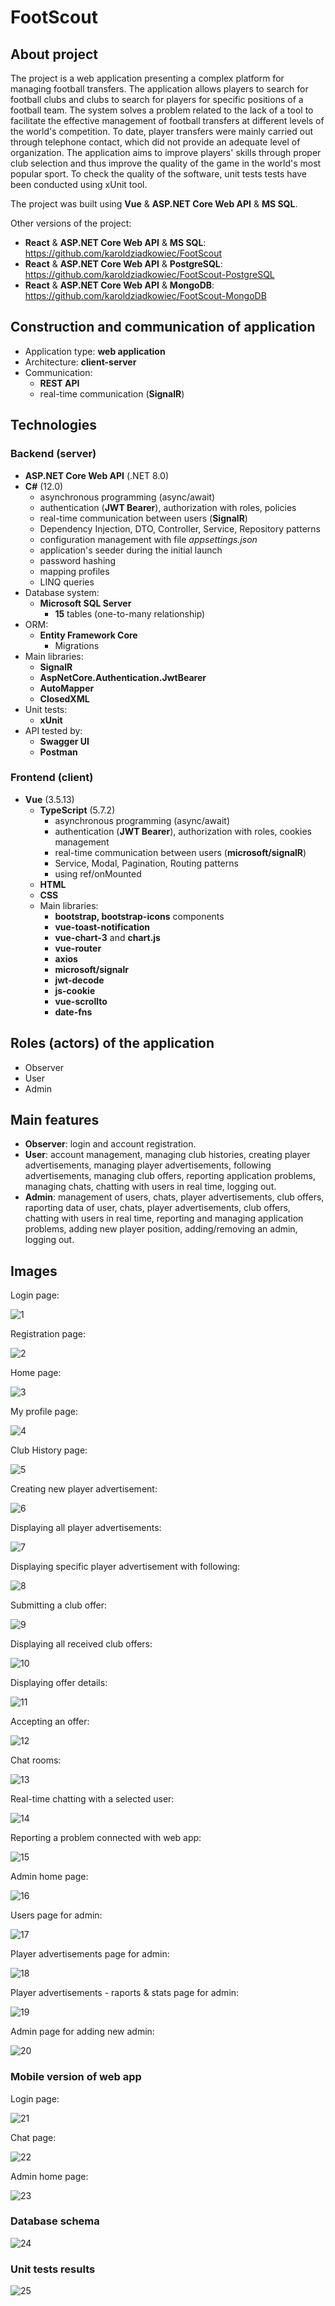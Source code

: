 # FootScout

## About project
The project is a web application presenting a complex platform for managing football transfers. The application allows players to search for football clubs and clubs to search for players for specific positions of a football team. The system solves a problem related to the lack of a tool to facilitate the effective management of football transfers at different levels of the world's competition. To date, player transfers were mainly carried out through telephone contact, which did not provide an adequate level of organization. The application aims to improve players' skills through proper club selection and thus improve the quality of the game in the world's most popular sport. To check the quality of the software, unit tests tests have been conducted using xUnit tool.

The project was built using **Vue** & **ASP.NET Core Web API** & **MS SQL**.

Other versions of the project:
- **React** & **ASP.NET Core Web API** & **MS SQL**: https://github.com/karoldziadkowiec/FootScout
- **React** & **ASP.NET Core Web API** & **PostgreSQL**: https://github.com/karoldziadkowiec/FootScout-PostgreSQL
- **React** & **ASP.NET Core Web API** & **MongoDB**: https://github.com/karoldziadkowiec/FootScout-MongoDB

## Construction and communication of application
- Application type: **web application**
- Architecture: **client-server**
- Communication:
    - **REST API** 
    - real-time communication (**SignalR**)

## Technologies
### Backend (server)
- **ASP.NET Core Web API** (.NET 8.0)
- **C#** (12.0)
    - asynchronous programming (async/await)
    - authentication (**JWT Bearer**), authorization with roles, policies
    - real-time communication between users (**SignalR**)
    - Dependency Injection, DTO, Controller, Service, Repository patterns
    - configuration management with file *appsettings.json*
    - application's seeder during the initial launch
    - password hashing
    - mapping profiles
    - LINQ queries
- Database system: 
    - **Microsoft SQL Server**
        - **15** tables (one-to-many relationship)
- ORM: 
    - **Entity Framework Core**
        - Migrations
- Main libraries:
    - **SignalR**
    - **AspNetCore.Authentication.JwtBearer**
    - **AutoMapper**
    - **ClosedXML**
- Unit tests: 
    - **xUnit**
- API tested by:
    - **Swagger UI**
    - **Postman**

### Frontend (client)
- **Vue** (3.5.13)
    - **TypeScript** (5.7.2)
        - asynchronous programming (async/await)
        - authentication (**JWT Bearer**), authorization with roles, cookies management
        - real-time communication between users (**microsoft/signalR**)
        - Service, Modal, Pagination, Routing patterns
        - using ref/onMounted
    - **HTML**
    - **CSS**
    - Main libraries:
        - **bootstrap, bootstrap-icons** components
        - **vue-toast-notification**
        - **vue-chart-3** and **chart.js**
        - **vue-router**
        - **axios**
        - **microsoft/signalr**
        - **jwt-decode**
        - **js-cookie**
        - **vue-scrollto**
        - **date-fns**

## Roles (actors) of the application
- Observer
- User
- Admin

## Main features
- **Observer**: login and account registration.
- **User**: account management, managing club histories, creating player advertisements, managing player advertisements, following advertisements, managing club offers, reporting application problems, managing chats, chatting with users in real time, logging out.
- **Admin**: management of users, chats, player advertisements, club offers, raporting data of user, chats, player advertisements, club offers, chatting with users in real time, reporting and managing application problems, adding new player position, adding/removing an admin, logging out.

## Images
Login page:

![1](github-img/1.png)

Registration page:

![2](github-img/2.png)

Home page:

![3](github-img/3.png)

My profile page:

![4](github-img/4.png)

Club History page:

![5](github-img/5.png)

Creating new player advertisement:

![6](github-img/6.png)

Displaying all player advertisements:

![7](github-img/7.png)

Displaying specific player advertisement with following:

![8](github-img/8.png)

Submitting a club offer:

![9](github-img/9.png)

Displaying all received club offers:

![10](github-img/10.png)

Displaying offer details:

![11](github-img/11.png)

Accepting an offer:

![12](github-img/12.png)

Chat rooms:

![13](github-img/13.png)

Real-time chatting with a selected user:

![14](github-img/14.png)

Reporting a problem connected with web app:

![15](github-img/15.png)

Admin home page:

![16](github-img/16.png)

Users page for admin:

![17](github-img/17.png)

Player advertisements page for admin:

![18](github-img/18.png)

Player advertisements - raports & stats page for admin:

![19](github-img/19.png)

Admin page for adding new admin:

![20](github-img/20.png)

### Mobile version of web app

Login page:

![21](github-img/21.png)

Chat page:

![22](github-img/22.png)

Admin home page:

![23](github-img/23.png)

### Database schema

![24](github-img/24.png)

### Unit tests results

![25](github-img/25.png)

